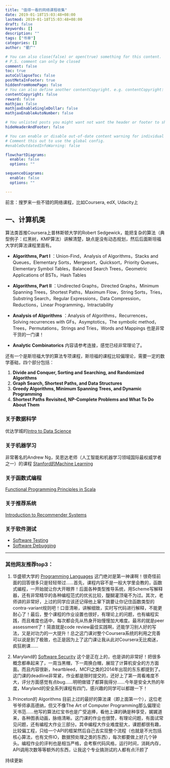 ```yaml
---
title: "值得一看的网络课程收集"
date: 2019-01-18T15:03:48+08:00
lastmod: 2019-01-18T15:03:48+08:00
draft: false
keywords: []
description: ""
tags: ["书单"]
categories: []
author: "瞿广"

# You can also close(false) or open(true) something for this content.
# P.S. comment can only be closed
comment: false
toc: true
autoCollapseToc: false
postMetaInFooter: true
hiddenFromHomePage: false
# You can also define another contentCopyright. e.g. contentCopyright: "This is another copyright."
contentCopyright: false
reward: false
mathjax: false
mathjaxEnableSingleDollar: false
mathjaxEnableAutoNumber: false

# You unlisted posts you might want not want the header or footer to show
hideHeaderAndFooter: false

# You can enable or disable out-of-date content warning for individual post.
# Comment this out to use the global config.
#enableOutdatedInfoWarning: false

flowchartDiagrams:
  enable: false
  options: ""

sequenceDiagrams: 
  enable: false
  options: ""

---
```




   前言：搜罗来一些不错的网络课程，比如Coursera, edX, Udacity上
   

<!--more-->

## 一、计算机类
算法类首推Coursera上普林斯顿大学的Robert Sedgewick，能把复杂的算法（典型例子：红黑树，KMP算法）讲解清楚，缺点是没有动态规划，然后后面斯坦福大学的算法课程里面有。

* **Algorithms, Part I**  ：Union-Find，Analysis of Algorithms，Stacks and Queues，Elementary Sorts，Mergesort，Quicksort，Priority Queues，Elementary Symbol Tables，Balanced Search Trees，Geometric Applications of BSTs，Hash Tables

* **Algorithms, Part II**  ：Undirected Graphs，Directed Graphs，Minimum Spanning Trees，Shortest Paths，Maximum Flow，String Sorts，Tries，Substring Search，Regular Expressions，Data Compression，Reductions，Linear Programming，Intractability     

* **Analysis of Algorithms** ：Analysis of Algorithms，Recurrences，Solving recurrences with GFs，Asymptotics，The symbolic method，Trees，Permutations，Strings and Tries，Words and Mappings  也是非常干货的一门课！

* **Analytic Combinatorics**  内容请参考连接，感觉已经非常理论了。

还有一个是斯坦福大学的算法专项课程，斯坦福的课程比较偏理论，需要一定的数学基础，四个部分包括：

1. **Divide and Conquer, Sorting and Searching, and Randomized Algorithms**
2. **Graph Search, Shortest Paths, and Data Structures**
3. **Greedy Algorithms, Minimum Spanning Trees, and Dynamic Programming**
4. **Shortest Paths Revisited, NP-Complete Problems and What To Do About Them**

### 关于数据科学
优达学城的[Intro to Data Science](https://www.udacity.com/course/ud359)

### 关于机器学习
非常著名的Andrew Ng，吴恩达老师（人工智能和机器学习领域国际最权威学者之一）的课程
[Stanford的Machine Learning](https://www.coursera.org/course/ml)

### 关于函数式编程
[Functional Programming Principles in Scala](https://www.coursera.org/course/progfun)

### 关于推荐系统
[Introduction to Recommender Systems](https://www.coursera.org/learn/recommender-systems-introduction)

### 关于软件测试
- [Software Testing](https://www.udacity.com/course/cs258)
- [Software Debugging](https://www.udacity.com/course/cs259)



---
### 其他网友推荐top3：
1. 华盛顿大学的 [Programming Languages](https://www.coursera.org/learn/programming-languages) 
这门绝对是第一神课啊！很奇怪前面的回答很多只是轻轻带过……首先，课程内容不是一般大学里会教的，函数式编程，一开始就让你大开眼界！后面各种类型推导系统，用Scheme写解释器，还有非常精华的各种编程范式的优劣比较，醍醐灌顶毫不为过。其次，老师讲的非常好，上过的同学应该还记得他上窜下跳要让你记住函数类型的contra-variant规则吧！口音清晰，讲解细致，实时写代码进行解释，不能更耐心了！最后，整个课程的作业设置也很好，有理论上的问题，也有编程实践，而且难度也适中，每次都会先从热身开始慢慢加大难度。最吊的就是peer assessment了！简直就是code review最佳实践啊，还能学习别人好的写法，又是对功力的一大提升！总之这门课对整个Coursera系统的利用之完善可以说是到了极致，也正是因为上了这门课让我从此对Coursera无比痴迷，疯狂刷课……

2. Maryland的 [Software Security](https://www.coursera.org/learn/software-security) 这个是正在上的，也是讲的非常好！把很多概念都串起来了，一周当黑帽，下一周换白帽，展现了计算机安全的方方面面。而且内容很新，heartbleed，MCFI之类的2014年出现的东东都提到了。这门课的deadline非常紧，作业都是限时提交的，还好上了第一周看难度不大，评分方面感觉有点bug……明明做错了都算我得分……今年是安全大热的年度，Maryland的安全系列课程有四门，感兴趣的同学可以都跟一下！

3. Princeton的 Algorithms 目前上过的最好的算法课（即上面第一个），这位老爷爷师承高德纳，但又不像The Art of Computer Programming那么偏理论天书范……他写的算法红宝书也是广受追捧，看他上课的确是种享受，娓娓道来，各种图表动画，脉络清晰。这门课的作业也很赞，有理论问题，有面试常见问题，还有编程大作业三部分。其中编程大作业难度挺大，课题都很有趣，比较偏工程，只给一个API的框架然后自己去实现整个流程（也就是不光包括核心算法，也有文件IO，数据预处理之类的东西），每次都要做上好几个钟头。编程作业的评判也是相当严格，会考察代码风格，运行时间，消耗内存，API调用次数等等额外的东西，让我这个专业搞测试的人都有点汗颜了

持续更新